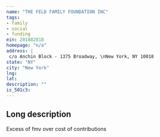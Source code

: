 ```yaml
---
name: "THE FELD FAMILY FOUNDATION INC"
tags:
- family
- social
- funding
ein: 201882818
homepage: "n/a"
address: |
 c/o Anchin Block - 1375 Broadway, \nNew York, NY 10018
state: "NY"
city: "New York"
lng: 
lat: 
description: ""
is_501c3: 
---
```


## Long description

Excess of fmv over cost of contributions
